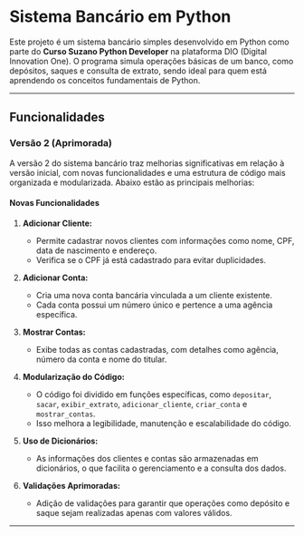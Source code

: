 # Sistema Bancário em Python

Este projeto é um sistema bancário simples desenvolvido em Python como parte do **Curso Suzano Python Developer** na plataforma DIO (Digital Innovation One). O programa simula operações básicas de um banco, como depósitos, saques e consulta de extrato, sendo ideal para quem está aprendendo os conceitos fundamentais de Python.

---

## Funcionalidades

### Versão 2 (Aprimorada)
A versão 2 do sistema bancário traz melhorias significativas em relação à versão inicial, com novas funcionalidades e uma estrutura de código mais organizada e modularizada. Abaixo estão as principais melhorias:

#### Novas Funcionalidades
1. **Adicionar Cliente:**
   - Permite cadastrar novos clientes com informações como nome, CPF, data de nascimento e endereço.
   - Verifica se o CPF já está cadastrado para evitar duplicidades.

2. **Adicionar Conta:**
   - Cria uma nova conta bancária vinculada a um cliente existente.
   - Cada conta possui um número único e pertence a uma agência específica.

3. **Mostrar Contas:**
   - Exibe todas as contas cadastradas, com detalhes como agência, número da conta e nome do titular.

4. **Modularização do Código:**
   - O código foi dividido em funções específicas, como `depositar`, `sacar`, `exibir_extrato`, `adicionar_cliente`, `criar_conta` e `mostrar_contas`.
   - Isso melhora a legibilidade, manutenção e escalabilidade do código.

5. **Uso de Dicionários:**
   - As informações dos clientes e contas são armazenadas em dicionários, o que facilita o gerenciamento e a consulta dos dados.

6. **Validações Aprimoradas:**
   - Adição de validações para garantir que operações como depósito e saque sejam realizadas apenas com valores válidos.

---
